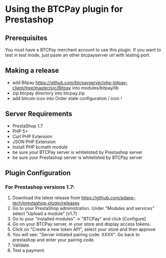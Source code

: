 # Using the BTCPay plugin for Prestashop

## Prerequisites
You must have a BTCPay merchant account to use this plugin.
If you want to test in test mode, just paste an other btcpayserver url with testing port.

## Making a release
* add Bitpay https://github.com/btcpayserver/php-bitpay-client/tree/master/src/Bitpay into modules/bitpay/lib
* zip btcpay directory into btcpay.zip
* add bitcoin icon into Order state configuration / icon !


## Server Requirements

+ PrestaShop 1.7
+ PHP 5+
+ Curl PHP Extension
+ JSON PHP Extension
+ Install PHP bcmath module
+ be sure your BTCPay server is whitelisted by Prestashop server
+ be sure your Prestashop server is whitelisted by BTCPay server

## Plugin Configuration

### For Prestashop versions 1.7:
1. Download the latest release from https://github.com/adapp-tech/prestashop-plugin/releases
2. Go to your PrestaShop administration. Under "Modules and services" select "Upload a module" (v1.7)
3. Go to your "installed modules" -> "BTCPay" and click [Configure]<br />
4. Go on your BTCPay server, in your store and display access tokens.
5. Click on "Create a new token API", select your store and then approve
6. You will see: "Server initiated pairing code: XXXX". Go back to prestashop and enter your pairing code.
7. Validate.
8. Test a payment.
